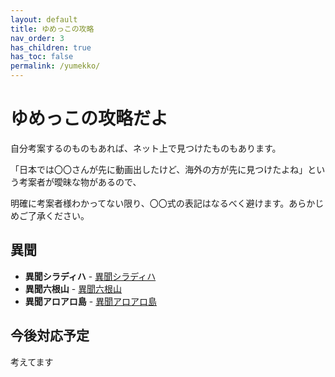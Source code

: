 ```yaml
---
layout: default
title: ゆめっこの攻略
nav_order: 3
has_children: true
has_toc: false
permalink: /yumekko/
---
```


# ゆめっこの攻略だよ

自分考案するのものもあれば、ネット上で見つけたものもあります。

「日本では〇〇さんが先に動画出したけど、海外の方が先に見つけたよね」という考案者が曖昧な物があるので、

明確に考案者様わかってない限り、〇〇式の表記はなるべく避けます。あらかじめご了承ください。

## 異聞

- **異聞シラディハ** - [異聞シラディハ](another/siradeliha/README.md)
- **異聞六根山** - [異聞六根山](another/rokkonzan/README.md)
- **異聞アロアロ島** - [異聞アロアロ島](another/aroarotoh/README.md)

## 今後対応予定
考えてます



